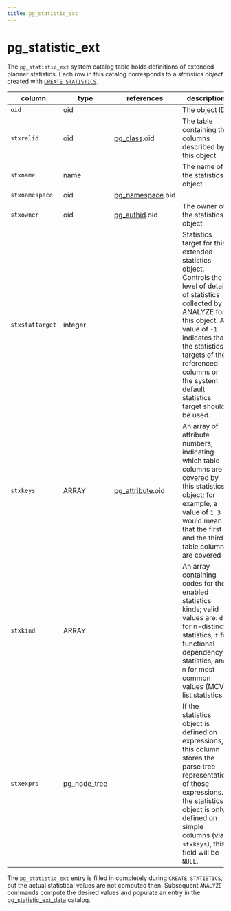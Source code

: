 ```yaml
---
title: pg_statistic_ext
---
```


# pg_statistic_ext

The `pg_statistic_ext` system catalog table holds definitions of extended planner statistics. Each row in this catalog corresponds to a *statistics object* created with [`CREATE STATISTICS`](../../sql-stmts/create-statistics.md).

|column|type|references|description|
|------|----|----------|-----------|
|`oid`|oid| |The object ID|
|`stxrelid`|oid|[pg_class](./pg-class.md).oid | The table containing the columns described by this object |
|`stxname`|name| | The name of the statistics object |
|`stxnamespace`|oid|[pg_namespace](./pg-namespace.md).oid| | The object identifier of the namespace that contains this statistics object |
|`stxowner`|oid|[pg_authid](./pg-authid.md).oid | The owner of the statistics object |
| `stxstattarget` | integer |  | Statistics target for this extended statistics object. Controls the level of detail of statistics collected by ANALYZE for this object. A value of `-1` indicates that the statistics targets of the referenced columns or the system default statistics target should be used. |
|`stxkeys`|ARRAY|[pg_attribute](./pg-attribute.md).oid | An array of attribute numbers, indicating which table columns are covered by this statistics object; for example, a value of `1 3` would mean that the first and the third table columns are covered |
|`stxkind`|ARRAY| | An array containing codes for the enabled statistics kinds; valid values are: `d` for n-distinct statistics, `f` for functional dependency statistics, and `m` for most common values (MCV) list statistics |
| `stxexprs` | pg_node_tree |   |  If the statistics object is defined on expressions, this column stores the parse tree representation of those expressions. If the statistics object is only defined on simple columns (via `stxkeys`), this field will be `NULL`. |

The `pg_statistic_ext` entry is filled in completely during `CREATE STATISTICS`, but the actual statistical values are not computed then. Subsequent `ANALYZE` commands compute the desired values and populate an entry in the [pg_statistic_ext_data](./pg-statistic-ext-data.md) catalog.
